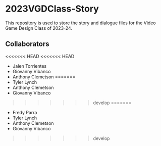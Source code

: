 # 2023VGDClass-Story
This repository is used to store the story and dialogue files for the Video Game Design Class of 2023-24.

## Collaborators
<<<<<<< HEAD
<<<<<<< HEAD
- Jalen Torrientes
- Giovanny Vibanco
- Anthony Clemetson
=======
- Tyler Lynch
- Anthony Clemetson
- Giovanny Vibanco
>>>>>>> develop
=======
- Fredy Parra
- Tyler Lynch
- Anthony Clemetson
- Giovanny Vibanco
>>>>>>> develop
